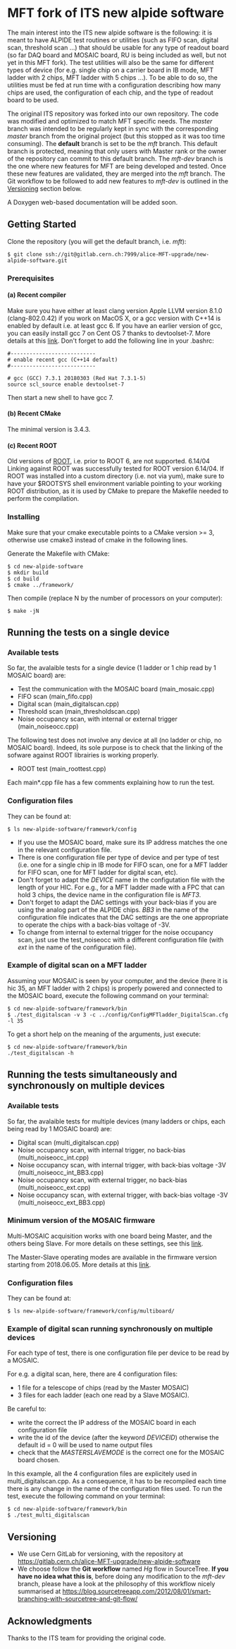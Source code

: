 # MFT fork of ITS new alpide software

The main interest into the ITS new alpide software is the following: it is meant to have ALPIDE test routines or utilities (such as FIFO scan, digital scan, threshold scan ...) that should be usable for any type of readout board (so far DAQ board and MOSAIC board, RU is being included as well, but not yet in this MFT fork). The test utilities will also be the same for different types of device (for e.g. single chip on a carrier board in IB mode, MFT ladder with 2 chips, MFT ladder with 5 chips ...). To be able to do so, the utilities must be fed at run time with a configuration describing how many chips are used, the configuration of each chip, and the type of readout board to be used.

The original ITS repository was forked into our own repository. The code was modified and optimized to match MFT specific needs. The _master_ branch was intended to be regularly kept in sync with the corresponding _master_ branch from the original project (but this stopped as it was too time consuming). The **default** branch is set to be the _mft_ branch. This default branch is protected, meaning that only users with Master rank or the owner of the repository can commit to this default branch. The _mft-dev_ branch is the one where new features for MFT are being developed and tested. Once these new features are validated, they are merged into the _mft_ branch. The Git workflow to be followed to add new features to _mft-dev_ is outlined in the [Versioning](#versioning) section below.

A Doxygen web-based documentation will be added soon.

## Getting Started

Clone the repository (you will get the default branch, i.e. _mft_):

```
$ git clone ssh://git@gitlab.cern.ch:7999/alice-MFT-upgrade/new-alpide-software.git
```

### Prerequisites

#### (a) Recent compiler

Make sure you have either at least clang version Apple LLVM version 8.1.0 (clang-802.0.42) if you work on MacOS X, or a gcc version with C++14 is enabled by default i.e. at least gcc 6. If you have an earlier version of gcc, you can easily install gcc 7 on Cent OS 7 thanks to devtoolset-7. More details at this [link](https://www.softwarecollections.org/en/scls/rhscl/devtoolset-7/). Don't forget to add the following line in your .bashrc:

```
#---------------------------
# enable recent gcc (C++14 default)
#---------------------------

# gcc (GCC) 7.3.1 20180303 (Red Hat 7.3.1-5)
source scl_source enable devtoolset-7
```

Then start a new shell to have gcc 7.

#### (b) Recent CMake

The minimal version is 3.4.3.

#### (c) Recent ROOT

Old versions of [ROOT](https://root.cern.ch/), i.e. prior to ROOT 6, are not supported. 
6.14/04
Linking against ROOT was successfully tested for ROOT version 6.14/04. If ROOT was installed into a custom directory (i.e. not via yum), make sure to have your $ROOTSYS shell environment variable pointing to your working ROOT distribution, as it is used by CMake to prepare the Makefile needed to perform the compilation.

### Installing

Make sure that your cmake executable points to a CMake version >= 3, otherwise use cmake3 instead of cmake in the following lines.

Generate the Makefile with CMake:

```
$ cd new-alpide-software
$ mkdir build
$ cd build
$ cmake ../framework/
```

Then compile (replace N by the number of processors on your computer):

```
$ make -jN
```

## Running the tests on a single device

### Available tests

So far, the avalaible tests for a single device (1 ladder or 1 chip read by 1 MOSAIC board) are:
* Test the communication with the MOSAIC board (main_mosaic.cpp)
* FIFO scan (main_fifo.cpp)
* Digital scan (main_digitalscan.cpp)
* Threshold scan (main_thresholdscan.cpp)
* Noise occupancy scan, with internal or external trigger (main_noiseocc.cpp)

The following test does not involve any device at all (no ladder or chip, no MOSAIC board). Indeed, its sole purpose is to check that the linking of the sofware against ROOT librairies is working properly.
* ROOT test (main_roottest.cpp)

Each main*.cpp file has a few comments explaining how to run the test. 

### Configuration files

They can be found at:

```
$ ls new-alpide-software/framework/config
```

* If you use the MOSAIC board, make sure its IP address matches the one in the relevant configuration file. 
* There is one configuration file per type of device and per type of test (i.e. one for a single chip in IB mode for FIFO scan, one for a MFT ladder for FIFO scan, one for MFT ladder for digital scan, etc). 
* Don't forget to adapt the *DEVICE* name in the configutation file with the length of your HIC. For e.g., for a MFT ladder made with a FPC that can hold 3 chips, the device name in the configuration file is *MFT3*. 
* Don't forget to adapt the DAC settings with your back-bias if you are using the analog part of the ALPIDE chips. _BB3_ in the name of the configuration file indicates that the DAC settings are the one appropriate to operate the chips with a back-bias voltage of -3V.
* To change from internal to external trigger for the noise occupancy scan, just use the test_noiseocc with a different configuration file (with _ext_ in the name of the configuration file).

### Example of digital scan on a MFT ladder

Assuming your MOSAIC is seen by your computer, and the device (here it is hic 35, an MFT ladder with 2 chips) is properly powered and connected to the MOSAIC board, execute the following command on your terminal:

```
$ cd new-alpide-software/framework/bin
$ ./test_digitalscan -v 3 -c ../config/ConfigMFTladder_DigitalScan.cfg -l 35
```

To get a short help on the meaning of the arguments, just execute:

```
$ cd new-alpide-software/framework/bin
./test_digitalscan -h
```

## Running the tests simultaneously and synchronously on multiple devices

### Available tests

So far, the avalaible tests for multiple devices (many ladders or chips, each being read by 1 MOSAIC board) are:
* Digital scan (multi_digitalscan.cpp)
* Noise occupancy scan, with internal trigger, no back-bias (multi_noiseocc_int.cpp)
* Noise occupancy scan, with internal trigger, with back-bias voltage -3V (multi_noiseocc_int_BB3.cpp)
* Noise occupancy scan, with external trigger, no back-bias (multi_noiseocc_ext.cpp)
* Noise occupancy scan, with external trigger, with back-bias voltage -3V (multi_noiseocc_ext_BB3.cpp)

### Minimum version of the MOSAIC firmware

Multi-MOSAIC acquisition works with one board being Master, and the others being Slave. For more details on these settings, see this [link](https://twiki.cern.ch/twiki/bin/view/ALICE/MftFirstTestBeamUtilities#Hardware_how_to_set_the_MOSAIC_b).

The Master-Slave operating modes are available in the firmware version starting from 2018.06.05. More details at this [link](https://twiki.cern.ch/twiki/bin/view/ALICE/MftFirstTestBeamUtilities#Version_of_the_MOSAIC_firmware).

### Configuration files

They can be found at:

```
$ ls new-alpide-software/framework/config/multiboard/
```

### Example of digital scan running synchronously on multiple devices

For each type of test, there is one configuration file per device to be read by a MOSAIC. 

For e.g. a digital scan, here, there are 4 configuration files:
* 1 file for a telescope of chips (read by the Master MOSAIC)
* 3 files for each ladder (each one read by a Slave MOSAIC).

Be careful to:
* write the correct the IP address of the MOSAIC board in each configuration file
* write the id of the device (after the keyword *DEVICEID*) otherwise the default id = 0 will be used to name output files
* check that the *MASTERSLAVEMODE* is the correct one for the MOSAIC board chosen.

In this example, all the 4 configuration files are explicitely used in multi_digitalscan.cpp. As a consequence, it has to be recompiled each time there is any change in the name of the configuration files used. To run the test, execute the following command on your terminal:

```
$ cd new-alpide-software/framework/bin
$ ./test_multi_digitalscan
```


## Versioning

* We use Cern GitLab for versioning, with the repository at https://gitlab.cern.ch/alice-MFT-upgrade/new-alpide-software
* We choose follow the **Git workflow** named *Hg* flow in SourceTree. **If you have no idea what this is**, before doing any modification to the _mft-dev_ branch, please have a look at the philosophy of this workflow nicely summarised at https://blog.sourcetreeapp.com/2012/08/01/smart-branching-with-sourcetree-and-git-flow/

## Acknowledgments

Thanks to the ITS team for providing the original code.
